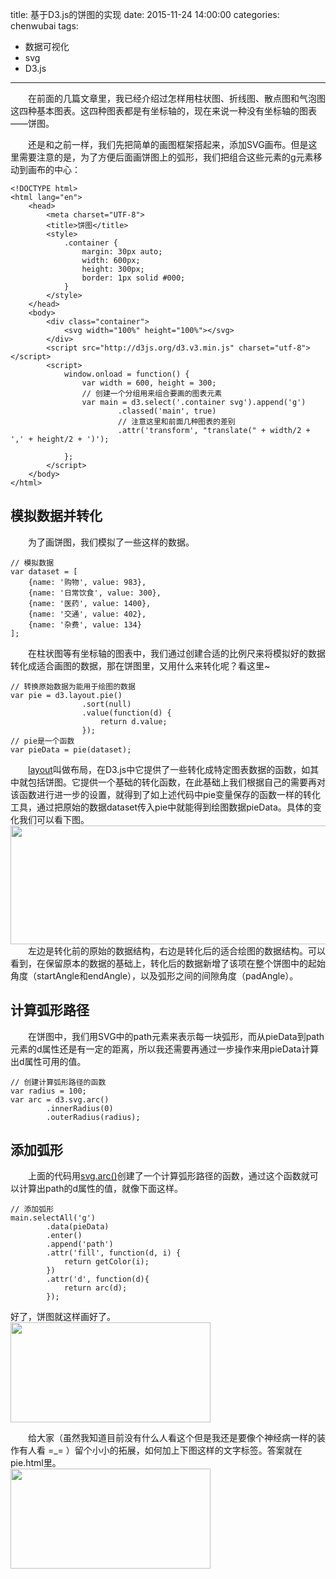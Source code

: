 title: 基于D3.js的饼图的实现
date: 2015-11-24 14:00:00
categories: chenwubai
tags:
- 数据可视化
- svg  
- D3.js
---

&emsp;&emsp;在前面的几篇文章里，我已经介绍过怎样用柱状图、折线图、散点图和气泡图这四种基本图表。这四种图表都是有坐标轴的，现在来说一种没有坐标轴的图表——饼图。  
<!-- more -->       
&emsp;&emsp;还是和之前一样，我们先把简单的画图框架搭起来，添加SVG画布。但是这里需要注意的是，为了方便后面画饼图上的弧形，我们把组合这些元素的g元素移动到画布的中心：  

	<!DOCTYPE html>
	<html lang="en">
		<head>
		    <meta charset="UTF-8">
		    <title>饼图</title>
		    <style>
		        .container {
		            margin: 30px auto;
		            width: 600px;
		            height: 300px;
		            border: 1px solid #000;
		        }
		    </style>
		</head>
		<body>
		    <div class="container">
		        <svg width="100%" height="100%"></svg>
		    </div>
		    <script src="http://d3js.org/d3.v3.min.js" charset="utf-8"></script>
		    <script>
		        window.onload = function() {
		            var width = 600, height = 300;
		            // 创建一个分组用来组合要画的图表元素
		            var main = d3.select('.container svg').append('g')
		                    .classed('main', true)
		            	    // 注意这里和前面几种图表的差别
		                    .attr('transform', "translate(" + width/2 + ',' + height/2 + ')');
		
		        };
		    </script>
		</body>
	</html>   
## 模拟数据并转化  
&emsp;&emsp;为了画饼图，我们模拟了一些这样的数据。  

	// 模拟数据
	var dataset = [
	    {name: '购物', value: 983},
	    {name: '日常饮食', value: 300},
	    {name: '医药', value: 1400},
	    {name: '交通', value: 402},
	    {name: '杂费', value: 134}
	];
&emsp;&emsp;在柱状图等有坐标轴的图表中，我们通过创建合适的比例尺来将模拟好的数据转化成适合画图的数据，那在饼图里，又用什么来转化呢？看这里~  

	// 转换原始数据为能用于绘图的数据
	var pie = d3.layout.pie()
	                .sort(null)
	                .value(function(d) {
	                    return d.value;
	                });
	// pie是一个函数    
	var pieData = pie(dataset);
&emsp;&emsp;[layout](https://github.com/mbostock/d3/wiki/Layouts)叫做布局，在D3.js中它提供了一些转化成特定图表数据的函数，如其中就包括饼图。它提供一个基础的转化函数，在此基础上我们根据自己的需要再对该函数进行进一步的设置，就得到了如上述代码中pie变量保存的函数一样的转化工具，通过把原始的数据dataset传入pie中就能得到绘图数据pieData。具体的变化我们可以看下图。  
<img src="/blog/uploads/chenwubai/d3-basicCharts-pie/dataCompare.png" width="507" height="190" />  
&emsp;&emsp;左边是转化前的原始的数据结构，右边是转化后的适合绘图的数据结构。可以看到，在保留原本的数据的基础上，转化后的数据新增了该项在整个饼图中的起始角度（startAngle和endAngle），以及弧形之间的间隙角度（padAngle）。  
## 计算弧形路径  
&emsp;&emsp;在饼图中，我们用SVG中的path元素来表示每一块弧形，而从pieData到path元素的d属性还是有一定的距离，所以我还需要再通过一步操作来用pieData计算出d属性可用的值。  

	// 创建计算弧形路径的函数
	var radius = 100;
	var arc = d3.svg.arc()
	        .innerRadius(0)
	        .outerRadius(radius);  
## 添加弧形
&emsp;&emsp;上面的代码用[svg.arc()](https://github.com/mbostock/d3/wiki/SVG-Shapes#arc)创建了一个计算弧形路径的函数，通过这个函数就可以计算出path的d属性的值，就像下面这样。  

	// 添加弧形
	main.selectAll('g')
	        .data(pieData)
	        .enter()
	        .append('path')
	        .attr('fill', function(d, i) {
	            return getColor(i);
	        })
	        .attr('d', function(d){
	            return arc(d);
	        });
好了，饼图就这样画好了。  
<img src="/blog/uploads/chenwubai/d3-basicCharts-pie/pie.png" width="320" height="160" />  

&emsp;&emsp;给大家（虽然我知道目前没有什么人看这个但是我还是要像个神经病一样的装作有人看 =_= ）留个小小的拓展，如何加上下图这样的文字标签。答案就在pie.html里。  
<img src="/blog/uploads/chenwubai/d3-basicCharts-pie/pieWithText.png" width="320" height="160" />
